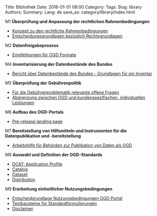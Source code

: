 Title: Bibliothek
Date: 2016-01-01 08:00
Category:
Tags:
Slug: library
Authors:
Summary:
Lang: de
save_as: category/library/index.html


M1 **Überprüfung und Anpassung der rechtlichen Rahmenbedingungen**

  - [Konzept zu den rechtliche Rahmenbedingungen](/en/library/m1-rechtliche-rahmen)
  - [Entscheidungsgrundlagen bezüglich Rechtsgrundlagen](/en/library/m1-entscheid-rechtsgrundlagen)

M2 **Datenfreigabeprozess**

  - [Empfehlungen für OGD Formate](/en/library/m2-ogd-formate)

<!-- M3 **Datenfreigabeplanung** -->

M4 **Inventarisierung der Datenbestände des Bundes**

  - [Bericht über Datenbestände des Bundes - Grundlagen für ein Inventar](/en/library/m4-datebestaende-bund)

M5 **Überprüfung der Gebührenpolitik**

  - [Für die Gebührenproblematik relevante offene Fragen](/en/library/m5-gebuehrenproblematik)
  - [Abgrenzung zwischen OGD und kundenspezifischen, individuellen Leistungen](/en/library/m5-abgrenzung-leistungen)

M6 **Aufbau des OGD-Portals**

  - [Pre-release landing page](http://ogdch.github.io)

M7 **Bereitstellung von Hilfsmitteln und Instrumenten für die Datenpublikation und -bereitstellung**

  - [Arbeitshilfe für Behörden zur Publikation von Daten als OGD](/en/library/m7-recht-arbeitshilfe)

M8 **Auswahl und Definition der OGD-Standards**

  - [DCAT: Application Profile](/en/library/m8-dcat-application-en)
  - [Catalog](/en/library/m8-catalog)
  - [Dataset](/en/library/m8-dataset)
  - [Distribution](/en/library/m8-distribution)

M9 **Erarbeitung einheitlicher Nutzungsbedingungen**

  - [Entscheidgrundlage Nutzungsbedingungen OGD Portal](/en/library/m9-entscheid-nutzungsbedingungen)
  - [Textbausteine für Standardformulierungen](/en/library/m9-standardformulierungen)
  - [Disclaimer](/en/library/m9-disclaimer)

<!--
M10 Erarbeitung eines OGD-Kooperationsmodells

M11 Dialog mit den OGD-Anwendern

M12 Bekanntmachung des Datenangebots in der Öffentlichkeit

M13 Evaluation der Wirkung von OGD
-->
